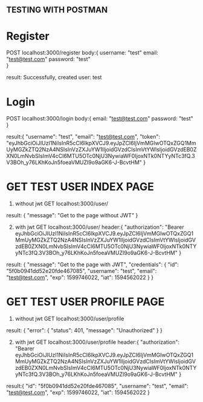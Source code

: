 ## TESTING WITH POSTMAN ##

# Register 
POST localhost:3000/register
body:{
    username: "test"
    email: "test@test.com"
    password: "test"   
}

result: Successfully, created user: test

# Login 
POST localhost:3000/login
body:{
    email: "test@test.com"
    password: "test"
}

result:{
    "username": "test",
    "email": "test@test.com",
    "token": "eyJhbGciOiJIUzI1NiIsInR5cCI6IkpXVCJ9.eyJpZCI6IjVmMGIwOTQxZGQ1MmUyMGZkZTQ2NzA4NSIsInVzZXJuYW1lIjoidGVzdCIsImVtYWlsIjoidGVzdEB0ZXN0LmNvbSIsImV4cCI6MTU5OTc0NjU3NywiaWF0IjoxNTk0NTYyNTc3fQ.3V3BOh_y76LKhKoJn5foeaVMUZI9o9aGK6-J-BcvtHM"
}

# GET TEST USER INDEX PAGE
1. without jwt
GET localhost:3000/user/

result: {
    "message": "Get to the page without JWT"
}

2. with jwt
GET localhost:3000/user/
header:{
    "authorization": "Bearer eyJhbGciOiJIUzI1NiIsInR5cCI6IkpXVCJ9.eyJpZCI6IjVmMGIwOTQxZGQ1MmUyMGZkZTQ2NzA4NSIsInVzZXJuYW1lIjoidGVzdCIsImVtYWlsIjoidGVzdEB0ZXN0LmNvbSIsImV4cCI6MTU5OTc0NjU3NywiaWF0IjoxNTk0NTYyNTc3fQ.3V3BOh_y76LKhKoJn5foeaVMUZI9o9aGK6-J-BcvtHM"
}

result: {
    "message": "Get to the page with JWT",
    "credentials": {
        "id": "5f0b0941dd52e20fde467085",
        "username": "test",
        "email": "test@test.com",
        "exp": 1599746022,
        "iat": 1594562022
    }
}

# GET TEST USER PROFILE PAGE
1. without jwt
GET localhost:3000/user/profile

result: {
    "error": {
        "status": 401,
        "message": "Unauthorized"
    }
}

2. with jwt
GET localhost:3000/user/profile
header:{
    "authorization": "Bearer eyJhbGciOiJIUzI1NiIsInR5cCI6IkpXVCJ9.eyJpZCI6IjVmMGIwOTQxZGQ1MmUyMGZkZTQ2NzA4NSIsInVzZXJuYW1lIjoidGVzdCIsImVtYWlsIjoidGVzdEB0ZXN0LmNvbSIsImV4cCI6MTU5OTc0NjU3NywiaWF0IjoxNTk0NTYyNTc3fQ.3V3BOh_y76LKhKoJn5foeaVMUZI9o9aGK6-J-BcvtHM"
}

result:{
    "id": "5f0b0941dd52e20fde467085",
    "username": "test",
    "email": "test@test.com",
    "exp": 1599746022,
    "iat": 1594562022
}